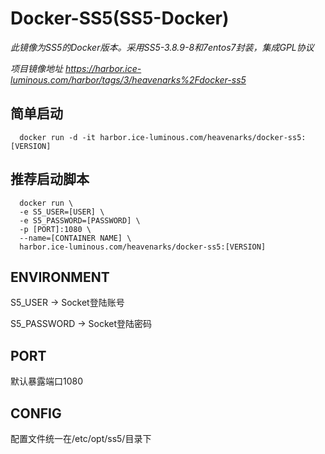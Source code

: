 # Docker-SS5(SS5-Docker)

*此镜像为SS5的Docker版本。采用SS5-3.8.9-8和7entos7封装，集成GPL协议*

*项目镜像地址 https://harbor.ice-luminous.com/harbor/tags/3/heavenarks%2Fdocker-ss5*

## 简单启动

``` shell
  docker run -d -it harbor.ice-luminous.com/heavenarks/docker-ss5:[VERSION]
```

## 推荐启动脚本

``` shell
  docker run \
  -e S5_USER=[USER] \
  -e S5_PASSWORD=[PASSWORD] \
  -p [PORT]:1080 \
  --name=[CONTAINER NAME] \
  harbor.ice-luminous.com/heavenarks/docker-ss5:[VERSION]
```

## ENVIRONMENT

S5_USER -> Socket登陆账号

S5_PASSWORD -> Socket登陆密码

## PORT

默认暴露端口1080

## CONFIG

配置文件统一在/etc/opt/ss5/目录下